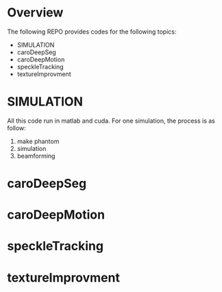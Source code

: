 # Overview

The following REPO provides codes for the following topics:
* SIMULATION
* caroDeepSeg
* caroDeepMotion
* speckleTracking
* textureImprovment

# SIMULATION
All this code run in matlab and cuda. For one simulation, the process is as follow:
1. make phantom
2. simulation
3. beamforming


# caroDeepSeg

# caroDeepMotion

# speckleTracking

# textureImprovment
